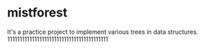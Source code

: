 mistforest
==========

It's a practice project to implement various trees in data structures.
11111111111111111111111111111111111111111
